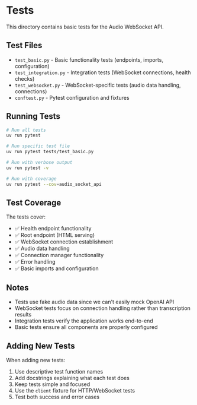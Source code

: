 # Tests

This directory contains basic tests for the Audio WebSocket API.

## Test Files

- `test_basic.py` - Basic functionality tests (endpoints, imports, configuration)
- `test_integration.py` - Integration tests (WebSocket connections, health checks)
- `test_websocket.py` - WebSocket-specific tests (audio data handling, connections)
- `conftest.py` - Pytest configuration and fixtures

## Running Tests

```bash
# Run all tests
uv run pytest

# Run specific test file
uv run pytest tests/test_basic.py

# Run with verbose output
uv run pytest -v

# Run with coverage
uv run pytest --cov=audio_socket_api
```

## Test Coverage

The tests cover:

- ✅ Health endpoint functionality
- ✅ Root endpoint (HTML serving)
- ✅ WebSocket connection establishment
- ✅ Audio data handling
- ✅ Connection manager functionality
- ✅ Error handling
- ✅ Basic imports and configuration

## Notes

- Tests use fake audio data since we can't easily mock OpenAI API
- WebSocket tests focus on connection handling rather than transcription results
- Integration tests verify the application works end-to-end
- Basic tests ensure all components are properly configured

## Adding New Tests

When adding new tests:

1. Use descriptive test function names
2. Add docstrings explaining what each test does
3. Keep tests simple and focused
4. Use the `client` fixture for HTTP/WebSocket tests
5. Test both success and error cases 